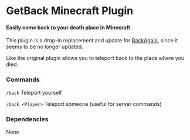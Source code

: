 # GetBack Minecraft Plugin
#### Easily come back to your death place in Minecraft

This plugin is a drop-in replacement and update for [BackAgain](https://www.curseforge.com/minecraft/bukkit-plugins/backagain), since it seems to be no longer updated.

Like the original plugin allows you to teleport back to the place where you died.

### Commands
`/back` Teleport yourself

`/back <Player>` Teleport someone (useful for server commands)

### Dependencies
None
